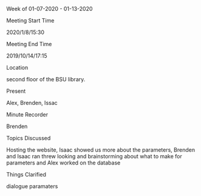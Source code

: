 Week of 01-07-2020 - 01-13-2020

Meeting Start Time

2020/1/8/15:30

Meeting End Time

2019/10/14/17:15

Location

second floor of the BSU library.

Present

Alex, Brenden, Issac

Minute Recorder

Brenden

Topics Discussed

Hosting the website, Isaac showed us more about the parameters, Brenden and Isaac ran threw looking and brainstorming about what to 
make for parameters and Alex worked on the database

Things Clarified

dialogue paramaters
